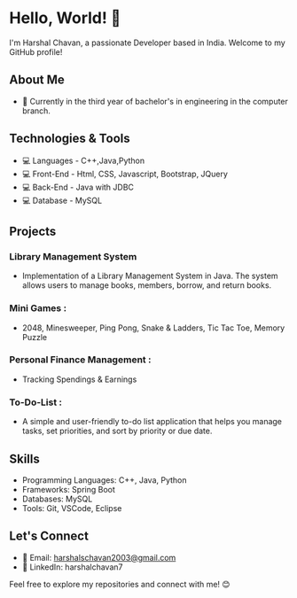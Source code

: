 # Hello, World! 👋

I'm Harshal Chavan, a passionate Developer based in India. Welcome to my GitHub profile!

## About Me

- 💼 Currently in the third year of bachelor's in engineering in the computer branch.

## Technologies & Tools

- 💻 Languages - C++,Java,Python
- 💻 Front-End - Html, CSS, Javascript, Bootstrap, JQuery
- 💻 Back-End - Java with JDBC
- 💻 Database - MySQL

## Projects

### Library Management System
- Implementation of a Library Management System in Java. The system allows users to manage books, members, borrow, and return books.

### Mini Games : 
- 2048, Minesweeper, Ping Pong, Snake & Ladders, Tic Tac Toe, Memory Puzzle

### Personal Finance Management : 
- Tracking Spendings & Earnings

### To-Do-List : 
- A simple and user-friendly to-do list application that helps you manage tasks, set priorities, and sort by priority or due date.

## Skills

- Programming Languages: C++, Java, Python
- Frameworks: Spring Boot
- Databases: MySQL
- Tools: Git, VSCode, Eclipse

## Let's Connect

- 📧 Email: harshalschavan2003@gmail.com
- 💼 LinkedIn: harshalchavan7

Feel free to explore my repositories and connect with me! 😊
